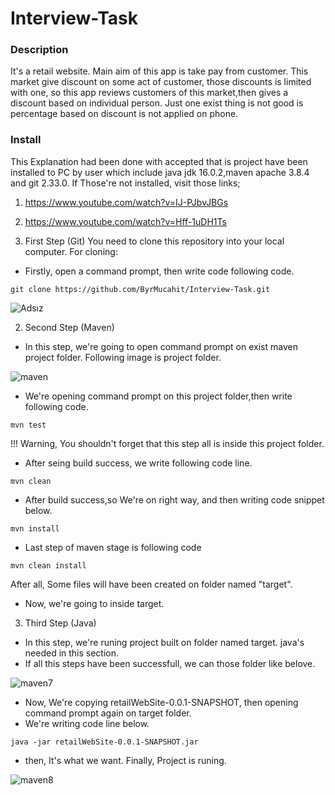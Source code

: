 # Interview-Task

### Description
It's a retail website. Main aim of this app is take pay from customer. This market give discount on some act of customer, those discounts is limited with one, so this app 
reviews customers of this market,then gives a discount based on individual person. Just one exist thing is not good is percentage based on discount is not applied on phone.

### Install
This Explanation had been done with accepted that is project have been  installed to PC by user which include java jdk 16.0.2,maven apache 3.8.4 and git 2.33.0. 
If Those're not installed, visit those links;
1. https://www.youtube.com/watch?v=IJ-PJbvJBGs
2. https://www.youtube.com/watch?v=Hff-1uDH1Ts

1. First Step (Git)
You need to clone this repository into your local computer. 
For cloning:
* Firstly, open a command prompt, then write code following code.<br />
```
git clone https://github.com/ByrMucahit/Interview-Task.git
```

![Adsız](https://user-images.githubusercontent.com/62469567/144896054-983f1d01-05e9-451d-8e7b-75abb5b31556.png)


2. Second Step (Maven)
* In this step, we're going to open command prompt on exist maven project folder.
Following image is project folder.

![maven](https://user-images.githubusercontent.com/62469567/144897303-fad472bd-7e98-444c-8aa4-a527f32c925b.png)

* We're opening command prompt on this project folder,then write following code.
```
mvn test
```
!!! Warning, You shouldn't forget that this step all is inside this project folder.


* After seing build success, we write following code line.
```
mvn clean
```

* After build success,so We're on right way, and then writing code snippet below.
```
mvn install
```
* Last step of maven stage is following code
```
mvn clean install
```
After all, Some files will have been created on folder named "target".

* Now, we're going to inside target.

3. Third Step (Java)
* In this step, we're runing  project built on folder named target. java's needed in this section.
* If all this steps have been successfull, we can those folder like belove.


![maven7](https://user-images.githubusercontent.com/62469567/144900709-1325ef90-d99e-4486-a691-46d3f7c10086.png)

* Now, We're copying retailWebSite-0.0.1-SNAPSHOT, then opening command prompt again on target folder.
* We're writing code line below.
```
java -jar retailWebSite-0.0.1-SNAPSHOT.jar
```
* then, It's what we want. Finally, Project is runing.

![maven8](https://user-images.githubusercontent.com/62469567/144901839-814495a1-ab05-45be-9879-1348aeffce35.png)




